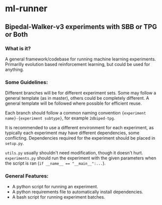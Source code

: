 # ml-runner

## Bipedal-Walker-v3 experiments with SBB or TPG or Both

### What is it?
A general framework/codebase for running machine learning experiments. 
Primarilly evolution based reinforcement learning, but could be used for anything.

### Some Guidelines:

Different branches will be for different experiment sets. 
Some may follow a general template (as in master), others could be completely different. 
A general template will be followed where possible for efficient reuse.

Each branch should follow a common naming convention `{experiment name}-{experiment subtype}`, for example `2dbiped-tpg`.

It is recommended to use a different environment for each experiment, as typically each experiment may have different dependencies, some conflicting.
Dependencies required for the experiment should be placed in `setup.py`.

`utils.py` usually shouldn't need modification, though it doesn't hurt.
`experiments.py` should run the experiment with the given parameters when the script is ran (`if __name__ == "__main__":...`).

### General Features:
- A python script for running an experiment.
- A python requirements file to automatically install dependencies.
- A bash script for running experiment batches.